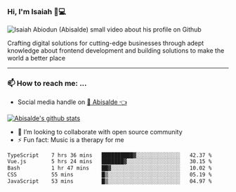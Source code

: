 ### Hi, I'm Isaiah 🌻💻

<img src="https://res.cloudinary.com/abisalde/image/upload/c_scale,h_311,w_816/v1616039512/Abisalde_github.gif" alt="Isaiah Abiodun (Abisalde) small video about his profile on Github">

Crafting digital solutions for cutting-edge businesses through adept knowledge about frontend development and building solutions to make the world a better place
<hr>

### 📫 How to reach me: ...
- Social media handle on <a href="https://twitter.com/abisalde">🔔  Abisalde   👈</a>


[![Abisalde's github stats](https://github-readme-stats.vercel.app/api?username=abisalde)](https://github.com/abisalde/github-readme-stats)

- 👯 I’m looking to collaborate with open source community
- ⚡ Fun fact: Music is a therapy for me


<!--
**abisalde/Abisalde** is a ✨ _special_ ✨ repository because its `README.md` (this file) appears on your GitHub profile.

Here are some ideas to get you started:


- 👯 I’m looking to collaborate with open source community
- 🤔 I’m looking for help with ...
- 💬 Ask me about ...
- 📫 How to reach me: ...
- 😄 Pronouns: ...
- ⚡ Fun fact: ...
-->

<!--START_SECTION:waka-->

```txt
TypeScript    7 hrs 36 mins   ██████████▓░░░░░░░░░░░░░░   42.37 %
Vue.js        5 hrs 24 mins   ███████▓░░░░░░░░░░░░░░░░░   30.15 %
Bash          1 hr 47 mins    ██▓░░░░░░░░░░░░░░░░░░░░░░   10.02 %
CSS           55 mins         █▒░░░░░░░░░░░░░░░░░░░░░░░   05.19 %
JavaScript    53 mins         █▒░░░░░░░░░░░░░░░░░░░░░░░   04.97 %
```

<!--END_SECTION:waka-->

